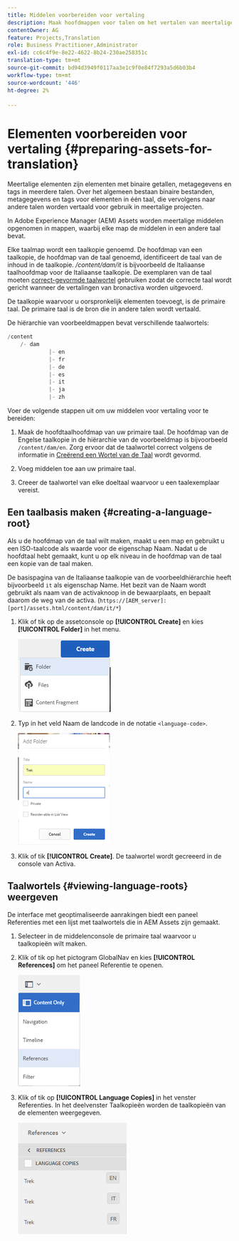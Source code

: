 ```yaml
---
title: Middelen voorbereiden voor vertaling
description: Maak hoofdmappen voor talen om het vertalen van meertalige middelen voor te bereiden.
contentOwner: AG
feature: Projects,Translation
role: Business Practitioner,Administrator
exl-id: cc6c4f9e-8e22-4622-8b24-230ae258351c
translation-type: tm+mt
source-git-commit: bd94d3949f0117aa3e1c9f0e84f7293a5d6b03b4
workflow-type: tm+mt
source-wordcount: '446'
ht-degree: 2%

---
```


# Elementen voorbereiden voor vertaling {#preparing-assets-for-translation}

Meertalige elementen zijn elementen met binaire getallen, metagegevens en tags in meerdere talen. Over het algemeen bestaan binaire bestanden, metagegevens en tags voor elementen in één taal, die vervolgens naar andere talen worden vertaald voor gebruik in meertalige projecten.

In Adobe Experience Manager (AEM) Assets worden meertalige middelen opgenomen in mappen, waarbij elke map de middelen in een andere taal bevat.

Elke taalmap wordt een taalkopie genoemd. De hoofdmap van een taalkopie, de hoofdmap van de taal genoemd, identificeert de taal van de inhoud in de taalkopie. */content/dam/it* is bijvoorbeeld de Italiaanse taalhoofdmap voor de Italiaanse taalkopie. De exemplaren van de taal moeten [correct-gevormde taalwortel](preparing-assets-for-translation.md#creating-a-language-root) gebruiken zodat de correcte taal wordt gericht wanneer de vertalingen van bronactiva worden uitgevoerd.

De taalkopie waarvoor u oorspronkelijk elementen toevoegt, is de primaire taal. De primaire taal is de bron die in andere talen wordt vertaald.

De hiërarchie van voorbeeldmappen bevat verschillende taalwortels:

```java
/content
    /- dam
             |- en
             |- fr
             |- de
             |- es
             |- it
             |- ja
             |- zh
```

Voer de volgende stappen uit om uw middelen voor vertaling voor te bereiden:

1. Maak de hoofdtaalhoofdmap van uw primaire taal. De hoofdmap van de Engelse taalkopie in de hiërarchie van de voorbeeldmap is bijvoorbeeld `/content/dam/en`. Zorg ervoor dat de taalwortel correct volgens de informatie in [Creërend een Wortel van de Taal](preparing-assets-for-translation.md#creating-a-language-root) wordt gevormd.

1. Voeg middelen toe aan uw primaire taal.
1. Creeer de taalwortel van elke doeltaal waarvoor u een taalexemplaar vereist.

## Een taalbasis maken {#creating-a-language-root}

Als u de hoofdmap van de taal wilt maken, maakt u een map en gebruikt u een ISO-taalcode als waarde voor de eigenschap Naam. Nadat u de hoofdtaal hebt gemaakt, kunt u op elk niveau in de hoofdmap van de taal een kopie van de taal maken.

De basispagina van de Italiaanse taalkopie van de voorbeeldhiërarchie heeft bijvoorbeeld `it` als eigenschap Name. Het bezit van de Naam wordt gebruikt als naam van de activaknoop in de bewaarplaats, en bepaalt daarom de weg van de activa. (`https://[AEM_server]:[port]/assets.html/content/dam/it/*`)

1. Klik of tik op de assetconsole op **[!UICONTROL Create]** en kies **[!UICONTROL Folder]** in het menu.

   ![chlimage_1-120](assets/chlimage_1-120.png)

1. Typ in het veld Naam de landcode in de notatie `<language-code>`.

   ![chlimage_1-121](assets/chlimage_1-121.png)

1. Klik of tik **[!UICONTROL Create]**. De taalwortel wordt gecreeerd in de console van Activa.

## Taalwortels {#viewing-language-roots} weergeven

De interface met geoptimaliseerde aanrakingen biedt een paneel Referenties met een lijst met taalwortels die in AEM Assets zijn gemaakt.

1. Selecteer in de middelenconsole de primaire taal waarvoor u taalkopieën wilt maken.
1. Klik of tik op het pictogram GlobalNav en kies **[!UICONTROL References]** om het paneel Referentie te openen.

   ![chlimage_1-122](assets/chlimage_1-122.png)

1. Klik of tik op **[!UICONTROL Language Copies]** in het venster Referenties. In het deelvenster Taalkopieën worden de taalkopieën van de elementen weergegeven.

   ![chlimage_1-123](assets/chlimage_1-123.png)

